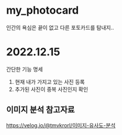 # my_photocard
인간의 욕심은 끝이 없고 다른 포토카드를 탐내지..

# 2022.12.15
간단한 기능 명세
1. 현재 내가 가지고 있는 사진 등록 
2. 추가된 사진이 중복 사진인지 확인

## 이미지 분석 참고자료
https://velog.io/@tmvkrorl/이미지-유사도-분석
